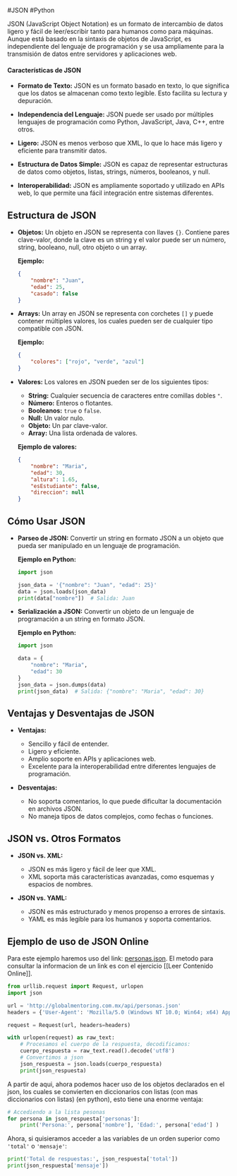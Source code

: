 #JSON #Python 

JSON (JavaScript Object Notation) es un formato de intercambio de datos ligero y fácil de leer/escribir tanto para humanos como para máquinas. Aunque está basado en la sintaxis de objetos de JavaScript, es independiente del lenguaje de programación y se usa ampliamente para la transmisión de datos entre servidores y aplicaciones web.

#### Características de JSON
- **Formato de Texto:** JSON es un formato basado en texto, lo que significa que los datos se almacenan como texto legible. Esto facilita su lectura y depuración.
  
- **Independencia del Lenguaje:** JSON puede ser usado por múltiples lenguajes de programación como Python, JavaScript, Java, C++, entre otros.

- **Ligero:** JSON es menos verboso que XML, lo que lo hace más ligero y eficiente para transmitir datos.

- **Estructura de Datos Simple:** JSON es capaz de representar estructuras de datos como objetos, listas, strings, números, booleanos, y null.

- **Interoperabilidad:** JSON es ampliamente soportado y utilizado en APIs web, lo que permite una fácil integración entre sistemas diferentes.

## Estructura de JSON

- **Objetos:**
  Un objeto en JSON se representa con llaves `{}`. Contiene pares clave-valor, donde la clave es un string y el valor puede ser un número, string, booleano, null, otro objeto o un array.

  **Ejemplo:**
  ```json
  {
      "nombre": "Juan",
      "edad": 25,
      "casado": false
  }
  ```

- **Arrays:**
  Un array en JSON se representa con corchetes `[]` y puede contener múltiples valores, los cuales pueden ser de cualquier tipo compatible con JSON.

  **Ejemplo:**
  ```json
  {
      "colores": ["rojo", "verde", "azul"]
  }
  ```

- **Valores:**
  Los valores en JSON pueden ser de los siguientes tipos:
  - **String:** Cualquier secuencia de caracteres entre comillas dobles `"`.
  - **Número:** Enteros o flotantes.
  - **Booleanos:** `true` o `false`.
  - **Null:** Un valor nulo.
  - **Objeto:** Un par clave-valor.
  - **Array:** Una lista ordenada de valores.

  **Ejemplo de valores:**
  ```json
  {
      "nombre": "Maria",
      "edad": 30,
      "altura": 1.65,
      "esEstudiante": false,
      "direccion": null
  }
  ```

## Cómo Usar JSON

- **Parseo de JSON:**
  Convertir un string en formato JSON a un objeto que pueda ser manipulado en un lenguaje de programación.
  
  **Ejemplo en Python:**
  ```python
  import json

  json_data = '{"nombre": "Juan", "edad": 25}'
  data = json.loads(json_data)
  print(data["nombre"])  # Salida: Juan
  ```

- **Serialización a JSON:**
  Convertir un objeto de un lenguaje de programación a un string en formato JSON.

  **Ejemplo en Python:**
  ```python
  import json

  data = {
      "nombre": "Maria",
      "edad": 30
  }
  json_data = json.dumps(data)
  print(json_data)  # Salida: {"nombre": "Maria", "edad": 30}
  ```

## Ventajas y Desventajas de JSON

- **Ventajas:**
  - Sencillo y fácil de entender.
  - Ligero y eficiente.
  - Amplio soporte en APIs y aplicaciones web.
  - Excelente para la interoperabilidad entre diferentes lenguajes de programación.

- **Desventajas:**
  - No soporta comentarios, lo que puede dificultar la documentación en archivos JSON.
  - No maneja tipos de datos complejos, como fechas o funciones.
  
## JSON vs. Otros Formatos

- **JSON vs. XML:**
  - JSON es más ligero y fácil de leer que XML.
  - XML soporta más características avanzadas, como esquemas y espacios de nombres.

- **JSON vs. YAML:**
  - JSON es más estructurado y menos propenso a errores de sintaxis.
  - YAML es más legible para los humanos y soporta comentarios.

## Ejemplo de uso de JSON Online

Para este ejemplo haremos uso del link: [personas.json](http://globalmentoring.com.mx/api/personas.json). El metodo para consultar la informacion de un link es con el ejercicio [[Leer Contenido Online]].

```python
from urllib.request import Request, urlopen
import json

url = 'http://globalmentoring.com.mx/api/personas.json'
headers = {'User-Agent': 'Mozilla/5.0 (Windows NT 10.0; Win64; x64) AppleWebKit/537.36 (KHTML, like Gecko) Chrome/127.0.0.0 Safari/537.36 Edg/127.0.0.0'}

request = Request(url, headers=headers)

with urlopen(request) as raw_text:
	# Procesamos el cuerpo de la respuesta, decodificamos:
	cuerpo_respuesta = raw_text.read().decode('utf8')
	# Convertimos a json
	json_respuesta = json.loads(cuerpo_respuesta)
	print(json_respuesta)
```

A partir de aqui, ahora podemos hacer uso de los objetos declarados en el json, los cuales se convierten en diccionarios con listas (con mas diccionarios con listas)  (en python), esto tiene una enorme ventaja:

```python
# Accediendo a la lista pesonas
for persona in json_respuesta['personas']:
	print('Persona:', persona['nombre'], 'Edad:', persona['edad'] )
```

Ahora, si quisieramos acceder a las variables de un orden superior como `'total'` o `'mensaje'`:

```python
print('Total de respuestas:', json_respuesta['total'])
print(json_respuesta['mensaje'])
```